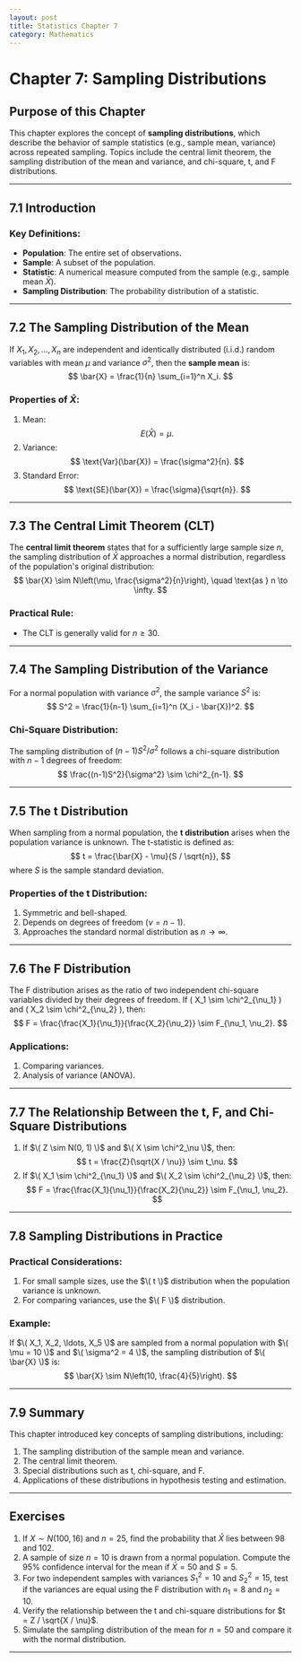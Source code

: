 ```yaml
---
layout: post
title: Statistics Chapter 7
category: Mathematics
---
```


# Chapter 7: Sampling Distributions

## Purpose of this Chapter
This chapter explores the concept of **sampling distributions**, which describe the behavior of sample statistics (e.g., sample mean, variance) across repeated sampling. Topics include the central limit theorem, the sampling distribution of the mean and variance, and chi-square, t, and F distributions.

---

## 7.1 Introduction

### Key Definitions:
- **Population**: The entire set of observations.
- **Sample**: A subset of the population.
- **Statistic**: A numerical measure computed from the sample (e.g., sample mean $\bar{X}$).
- **Sampling Distribution**: The probability distribution of a statistic.

---

## 7.2 The Sampling Distribution of the Mean

If $X_1, X_2, \ldots, X_n$ are independent and identically distributed (i.i.d.) random variables with mean $\mu$ and variance $\sigma^2$, then the **sample mean** is:
$$
\bar{X} = \frac{1}{n} \sum_{i=1}^n X_i.
$$

### Properties of $\bar{X}$:
1. Mean:
   $$
   E(\bar{X}) = \mu.
   $$
2. Variance:
   $$
   \text{Var}(\bar{X}) = \frac{\sigma^2}{n}.
   $$
3. Standard Error:
   $$
   \text{SE}(\bar{X}) = \frac{\sigma}{\sqrt{n}}.
   $$

---

## 7.3 The Central Limit Theorem (CLT)

The **central limit theorem** states that for a sufficiently large sample size $n$, the sampling distribution of $\bar{X}$ approaches a normal distribution, regardless of the population's original distribution:
$$
\bar{X} \sim N\left(\mu, \frac{\sigma^2}{n}\right), \quad \text{as } n \to \infty.
$$

### Practical Rule:
- The CLT is generally valid for $n \geq 30$.

---

## 7.4 The Sampling Distribution of the Variance

For a normal population with variance $\sigma^2$, the sample variance $S^2$ is:
$$
S^2 = \frac{1}{n-1} \sum_{i=1}^n (X_i - \bar{X})^2.
$$

### Chi-Square Distribution:
The sampling distribution of $(n-1)S^2/\sigma^2$ follows a chi-square distribution with $n-1$ degrees of freedom:
$$
\frac{(n-1)S^2}{\sigma^2} \sim \chi^2_{n-1}.
$$

---

## 7.5 The t Distribution

When sampling from a normal population, the **t distribution** arises when the population variance is unknown. The t-statistic is defined as:
$$
t = \frac{\bar{X} - \mu}{S / \sqrt{n}},
$$
where $S$ is the sample standard deviation.

### Properties of the t Distribution:
1. Symmetric and bell-shaped.
2. Depends on degrees of freedom ($\nu = n-1$).
3. Approaches the standard normal distribution as $n \to \infty$.

---

## 7.6 The F Distribution

The F distribution arises as the ratio of two independent chi-square variables divided by their degrees of freedom. If \( X_1 \sim \chi^2_{\nu_1} \) and \( X_2 \sim \chi^2_{\nu_2} \), then:
$$
F = \frac{\frac{X_1}{\nu_1}}{\frac{X_2}{\nu_2}} \sim F_{\nu_1, \nu_2}.
$$


### Applications:
1. Comparing variances.
2. Analysis of variance (ANOVA).

---

## 7.7 The Relationship Between the t, F, and Chi-Square Distributions

1. If $\( Z \sim N(0, 1) \)$ and $\( X \sim \chi^2_\nu \)$, then:
   $$
   t = \frac{Z}{\sqrt{X / \nu}} \sim t_\nu.
   $$
2. If $\( X_1 \sim \chi^2_{\nu_1} \)$ and $\( X_2 \sim \chi^2_{\nu_2} \)$, then:
   $$
   F = \frac{\frac{X_1}{\nu_1}}{\frac{X_2}{\nu_2}} \sim F_{\nu_1, \nu_2}.
   $$

---

## 7.8 Sampling Distributions in Practice

### Practical Considerations:
1. For small sample sizes, use the $\( t \)$ distribution when the population variance is unknown.
2. For comparing variances, use the $\( F \)$ distribution.

### Example:
If $\( X_1, X_2, \ldots, X_5 \)$ are sampled from a normal population with $\( \mu = 10 \)$ and $\( \sigma^2 = 4 \)$, the sampling distribution of $\( \bar{X} \)$ is:
$$
\bar{X} \sim N\left(10, \frac{4}{5}\right).
$$

---

## 7.9 Summary

This chapter introduced key concepts of sampling distributions, including:
1. The sampling distribution of the sample mean and variance.
2. The central limit theorem.
3. Special distributions such as t, chi-square, and F.
4. Applications of these distributions in hypothesis testing and estimation.

---

## Exercises

1. If $X \sim N(100, 16)$ and $n = 25$, find the probability that $\bar{X}$ lies between 98 and 102.
2. A sample of size $n = 10$ is drawn from a normal population. Compute the 95% confidence interval for the mean if $\bar{X} = 50$ and $S = 5$.
3. For two independent samples with variances $S_1^2 = 10$ and $S_2^2 = 15$, test if the variances are equal using the F distribution with $n_1 = 8$ and $n_2 = 10$.
4. Verify the relationship between the t and chi-square distributions for $t = Z / \sqrt{X / \nu}$.
5. Simulate the sampling distribution of the mean for $n = 50$ and compare it with the normal distribution.

---